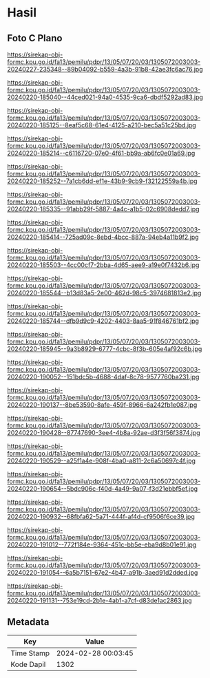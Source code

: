 # Hasil

## Foto C Plano

https://sirekap-obj-formc.kpu.go.id/fa13/pemilu/pdpr/13/05/07/20/03/1305072003003-20240227-235348--89b04092-b559-4a3b-91b8-42ae3fc6ac76.jpg

https://sirekap-obj-formc.kpu.go.id/fa13/pemilu/pdpr/13/05/07/20/03/1305072003003-20240220-185040--44ced021-94a0-4535-9ca6-dbdf5292ad83.jpg

https://sirekap-obj-formc.kpu.go.id/fa13/pemilu/pdpr/13/05/07/20/03/1305072003003-20240220-185125--8eaf5c68-61e4-4125-a210-bec5a51c25bd.jpg

https://sirekap-obj-formc.kpu.go.id/fa13/pemilu/pdpr/13/05/07/20/03/1305072003003-20240220-185214--c6116720-07e0-4f61-bb9a-ab6fc0e01a69.jpg

https://sirekap-obj-formc.kpu.go.id/fa13/pemilu/pdpr/13/05/07/20/03/1305072003003-20240220-185252--7a1cb6dd-ef1e-43b9-9cb9-f32122559a4b.jpg

https://sirekap-obj-formc.kpu.go.id/fa13/pemilu/pdpr/13/05/07/20/03/1305072003003-20240220-185335--91abb29f-5887-4a4c-a1b5-02c6908dedd7.jpg

https://sirekap-obj-formc.kpu.go.id/fa13/pemilu/pdpr/13/05/07/20/03/1305072003003-20240220-185414--725ad09c-8ebd-4bcc-887a-94eb4a11b9f2.jpg

https://sirekap-obj-formc.kpu.go.id/fa13/pemilu/pdpr/13/05/07/20/03/1305072003003-20240220-185503--4cc00cf7-2bba-4d65-aee9-a19e0f7432b6.jpg

https://sirekap-obj-formc.kpu.go.id/fa13/pemilu/pdpr/13/05/07/20/03/1305072003003-20240220-185544--b13d83a5-2e00-462d-98c5-3974681813e2.jpg

https://sirekap-obj-formc.kpu.go.id/fa13/pemilu/pdpr/13/05/07/20/03/1305072003003-20240220-185744--dfb9d9c9-4202-4403-8aa5-91f846761bf2.jpg

https://sirekap-obj-formc.kpu.go.id/fa13/pemilu/pdpr/13/05/07/20/03/1305072003003-20240220-185945--9a3b8929-6777-4cbc-8f3b-605e4af92c6b.jpg

https://sirekap-obj-formc.kpu.go.id/fa13/pemilu/pdpr/13/05/07/20/03/1305072003003-20240220-190052--151bdc5b-4688-4daf-8c78-9577760ba231.jpg

https://sirekap-obj-formc.kpu.go.id/fa13/pemilu/pdpr/13/05/07/20/03/1305072003003-20240220-190137--8be53590-8afe-459f-8966-6a242fb1e087.jpg

https://sirekap-obj-formc.kpu.go.id/fa13/pemilu/pdpr/13/05/07/20/03/1305072003003-20240220-190428--87747690-3ee4-4b8a-92ae-d3f3f56f3874.jpg

https://sirekap-obj-formc.kpu.go.id/fa13/pemilu/pdpr/13/05/07/20/03/1305072003003-20240220-190529--a25f1a4e-908f-4ba0-a811-2c6a50697c4f.jpg

https://sirekap-obj-formc.kpu.go.id/fa13/pemilu/pdpr/13/05/07/20/03/1305072003003-20240220-190654--5bdc906c-f40d-4a49-9a07-f3d21ebbf5ef.jpg

https://sirekap-obj-formc.kpu.go.id/fa13/pemilu/pdpr/13/05/07/20/03/1305072003003-20240220-190932--68fbfa62-5a71-444f-af4d-cf9506f6ce39.jpg

https://sirekap-obj-formc.kpu.go.id/fa13/pemilu/pdpr/13/05/07/20/03/1305072003003-20240220-191012--772f184e-9364-451c-bb5e-eba9d8b01e91.jpg

https://sirekap-obj-formc.kpu.go.id/fa13/pemilu/pdpr/13/05/07/20/03/1305072003003-20240220-191054--6a5b7151-67e2-4b47-a91b-3aed91d2dded.jpg

https://sirekap-obj-formc.kpu.go.id/fa13/pemilu/pdpr/13/05/07/20/03/1305072003003-20240220-191131--753e19cd-2b1e-4ab1-a7cf-d83de1ac2863.jpg


## Metadata

| Key        | Value               |
| ---------- | ------------------- |
| Time Stamp | 2024-02-28 00:03:45 |
| Kode Dapil | 1302                |



